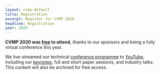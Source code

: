 ```yaml
---
layout: cvmp-default
title: Registration
excerpt: Register for CVMP 2020
headline: Registration
year: 2020
---
```


<div class="alert alert-success" role="alert">
<b>CVMP 2020 was <u>free</u> to attend</b>, thanks to our sponsors and being a fully virtual conference this year.
</div>

We live-streamed our technical [conference programme]({{site.baseurl}}/2020/programme/) to [YouTube](https://www.youtube.com/playlist?list=PLUfvp3vAkZzmaWTz2rB47WKTcsISYdg-f), including our [keynotes]({{site.baseurl}}/2020/keynotes/), full and short paper sessions, and industry talks. This content will also be archived for free access.

<!--
If you would like to participate in (live) discussion and networking between attendees, please register via the following link:

**<https://www.eventbrite.co.uk/e/cvmp-2020-tickets-129464571017>**

_You will receive instructions on how to join the discussion and networking sessions via email in the week before the conference._
-->
